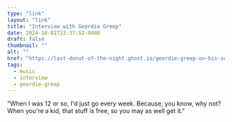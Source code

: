 ```yaml
---
type: "link"
layout: "link"
title: "Interview with Geordie Greep"
date: 2024-10-01T23:37:52-0400
draft: false
thumbnail: ""
alt: ""
href: "https://last-donut-of-the-night.ghost.io/geordie-greep-on-his-solo-career-bad-music-videos-and-the-truth-behind-the-black-midi-breakup/"
tags:
  - music
  - interview
  - geordie-greep
---
```


"When I was 12 or so, I'd just go every week. Because, you know, why not? When you're a kid, that stuff is free, so you may as well get it."
